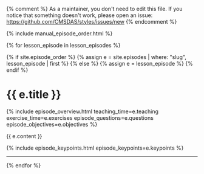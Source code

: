 {% comment %}
As a maintainer, you don't need to edit this file.
If you notice that something doesn't work, please
open an issue: https://github.com/CMSDAS/styles/issues/new
{% endcomment %}

{% include manual_episode_order.html %}

{% for lesson_episode in lesson_episodes %}

{% if site.episode_order %}
  {% assign e = site.episodes | where: "slug", lesson_episode | first %}
{% else %}
  {% assign e = lesson_episode %}
{% endif %}

<h1 id="{{ e.title | slugify }}" class="maintitle">{{ e.title }}</h1>

{% include episode_overview.html teaching_time=e.teaching exercise_time=e.exercises episode_questions=e.questions episode_objectives=e.objectives %}

{{ e.content }}

{% include episode_keypoints.html episode_keypoints=e.keypoints %}
<hr />
{% endfor %}
